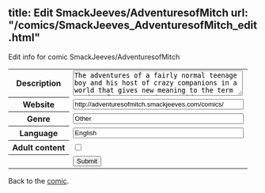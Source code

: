 title: Edit SmackJeeves/AdventuresofMitch
url: "/comics/SmackJeeves_AdventuresofMitch_edit.html"
---
Edit info for comic SmackJeeves/AdventuresofMitch

<form name="comic" action="http://gaepostmail.appspot.com/comic/" method="post">
<table class="comicinfo">
<tr>
<th>Description</th><td><textarea name="description" cols="40" rows="3">The adventures of a fairly normal teenage boy and his host of crazy companions in a world that gives new meaning to the term &quot;modern fantasy&quot;. Updates Fridays.</textarea></td>
</tr>
<tr>
<th>Website</th><td><input type="text" name="url" value="http://adventuresofmitch.smackjeeves.com/comics/" size="40"/></td>
</tr>
<tr>
<th>Genre</th><td><input type="text" name="genre" value="Other" size="40"/></td>
</tr>
<tr>
<th>Language</th><td><input type="text" name="language" value="English" size="40"/></td>
</tr>
<tr>
<th>Adult content</th><td><input type="checkbox" name="adult" value="adult" /></td>
</tr>
<tr>
<th></th><td>
<input type="hidden" name="comic" value="SmackJeeves_AdventuresofMitch" />
<input type="submit" name="submit" value="Submit" />
</td>
</tr>
</table>
</form>

Back to the [comic](SmackJeeves_AdventuresofMitch.html).
